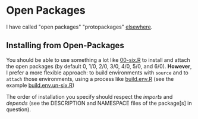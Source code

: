 # Open Packages

I have called "open packages" "protopackages"
[elsewhere](https://github.com/dmparrishphd/tRivia/blob/master/Files/3/0/protopackages.md).

## Installing from Open-Packages

You should be able to use something a lot like [00-six.R](https://github.com/dmparrishphd/neatOveRse/blob/master/Files/2/0/00-six.R) to install and attach the open packages
(by default 0, 1/0, 2/0, 3/0, 4/0, 5/0, and 6/0).
**However**, I prefer a more flexible approach:
to build environments with `source` and to `attach` those environments,
using a process like
[build.env.R](https://github.com/dmparrishphd/neatOveRse/blob/master/Files/2/0/build.env.R)
(see the example
[build.env.un-six.R](https://github.com/dmparrishphd/neatOveRse/blob/master/Files/2/0/build.env.un-six.R))

The order of installation you specify should respect the _imports_ and _depends_
(see the DESCRIPTION and NAMESPACE files of the package[s] in question).
